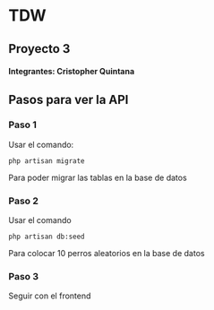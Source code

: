 # TDW

## Proyecto 3

#### Integrantes: Cristopher Quintana

## Pasos para ver la API

### Paso 1

Usar el comando:

```php artisan migrate```

Para poder migrar las tablas en la base de datos

### Paso 2

Usar el comando

```php artisan db:seed```

Para colocar 10 perros aleatorios en la base de datos

### Paso 3

Seguir con el frontend
